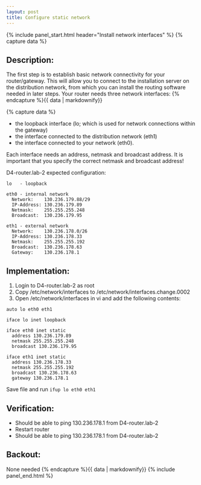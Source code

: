 ```yaml
---
layout: post
title: Configure static network
---
```


{% include panel_start.html header="Install network interfaces" %}
{% capture data %}
## Description:
The first step is to establish basic network connectivity for your router/gateway.
This will allow you to connect to the installation server on the distribution network,
from which you can install the routing software needed in later steps.
Your router needs three network interfaces:
{% endcapture %}{{ data | markdownify}}

{% capture data %}
- the loopback interface (lo; which is used for network connections within the gateway)
- the interface connected to the distribution network (eth1)
- the interface connected to your network (eth0).

Each interface needs an address, netmask and broadcast address.
It is important that you specify the correct netmask and broadcast address!

D4-router.lab-2 expected configuration:

```
lo   - loopback

eth0 - internal network
  Network:    130.236.179.88/29
  IP-Address: 130.236.179.89
  Netmask:    255.255.255.248
  Broadcast:  130.236.179.95

eth1 - external network
  Network:    130.236.178.0/26
  IP-Address: 130.236.178.33
  Netmask:    255.255.255.192
  Broadcast:  130.236.178.63
  Gateway:    130.236.178.1
```

## Implementation:

1. Login to D4-router.lab-2 as root
2. Copy /etc/network/interfaces to /etc/network/interfaces.change.0002
3. Open /etc/network/interfaces in vi and add the following contents:

```
auto lo eth0 eth1

iface lo inet loopback

iface eth0 inet static
  address 130.236.179.89
  netmask 255.255.255.248
  broadcast 130.236.179.95

iface eth1 inet static
  address 130.236.178.33
  netmask 255.255.255.192
  broadcast 130.236.178.63
  gateway 130.236.178.1
```

Save file and run `ifup lo eth0 eth1`

## Verification:
- Should be able to ping 130.236.178.1 from D4-router.lab-2
- Restart router
- Should be able to ping 130.236.178.1 from D4-router.lab-2

## Backout:
  None needed
{% endcapture %}{{ data | markdownify}}
{% include panel_end.html %}
